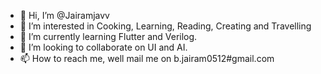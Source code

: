 - 👋 Hi, I’m @Jairamjavv
- 👀 I’m interested in Cooking, Learning, Reading, Creating and Travelling
- 🌱 I’m currently learning Flutter and Verilog.
- 💞️ I’m looking to collaborate on UI and AI.
- 📫 How to reach me, well mail me on b.jairam0512#gmail.com

<!---
Jairamjavv/Jairamjavv is a ✨ special ✨ repository because its `README.md` (this file) appears on your GitHub profile.
You can click the Preview link to take a look at your changes.
--->
